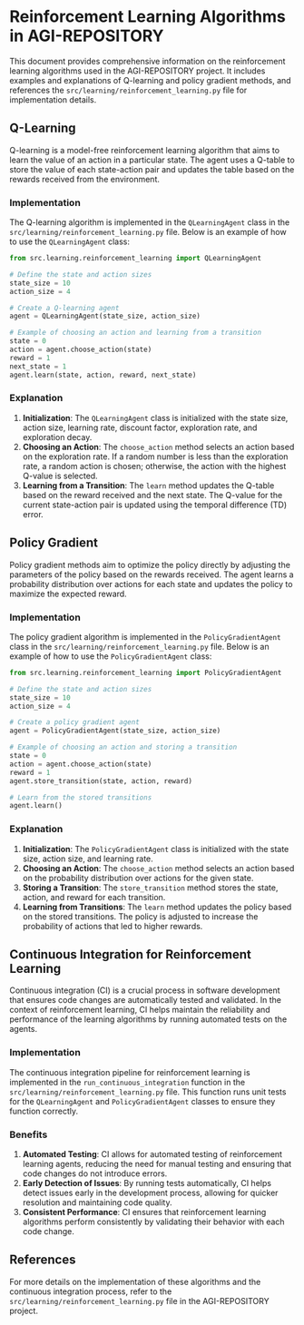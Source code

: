 # Reinforcement Learning Algorithms in AGI-REPOSITORY

This document provides comprehensive information on the reinforcement learning algorithms used in the AGI-REPOSITORY project. It includes examples and explanations of Q-learning and policy gradient methods, and references the `src/learning/reinforcement_learning.py` file for implementation details.

## Q-Learning

Q-learning is a model-free reinforcement learning algorithm that aims to learn the value of an action in a particular state. The agent uses a Q-table to store the value of each state-action pair and updates the table based on the rewards received from the environment.

### Implementation

The Q-learning algorithm is implemented in the `QLearningAgent` class in the `src/learning/reinforcement_learning.py` file. Below is an example of how to use the `QLearningAgent` class:

```python
from src.learning.reinforcement_learning import QLearningAgent

# Define the state and action sizes
state_size = 10
action_size = 4

# Create a Q-learning agent
agent = QLearningAgent(state_size, action_size)

# Example of choosing an action and learning from a transition
state = 0
action = agent.choose_action(state)
reward = 1
next_state = 1
agent.learn(state, action, reward, next_state)
```

### Explanation

1. **Initialization**: The `QLearningAgent` class is initialized with the state size, action size, learning rate, discount factor, exploration rate, and exploration decay.
2. **Choosing an Action**: The `choose_action` method selects an action based on the exploration rate. If a random number is less than the exploration rate, a random action is chosen; otherwise, the action with the highest Q-value is selected.
3. **Learning from a Transition**: The `learn` method updates the Q-table based on the reward received and the next state. The Q-value for the current state-action pair is updated using the temporal difference (TD) error.

## Policy Gradient

Policy gradient methods aim to optimize the policy directly by adjusting the parameters of the policy based on the rewards received. The agent learns a probability distribution over actions for each state and updates the policy to maximize the expected reward.

### Implementation

The policy gradient algorithm is implemented in the `PolicyGradientAgent` class in the `src/learning/reinforcement_learning.py` file. Below is an example of how to use the `PolicyGradientAgent` class:

```python
from src.learning.reinforcement_learning import PolicyGradientAgent

# Define the state and action sizes
state_size = 10
action_size = 4

# Create a policy gradient agent
agent = PolicyGradientAgent(state_size, action_size)

# Example of choosing an action and storing a transition
state = 0
action = agent.choose_action(state)
reward = 1
agent.store_transition(state, action, reward)

# Learn from the stored transitions
agent.learn()
```

### Explanation

1. **Initialization**: The `PolicyGradientAgent` class is initialized with the state size, action size, and learning rate.
2. **Choosing an Action**: The `choose_action` method selects an action based on the probability distribution over actions for the given state.
3. **Storing a Transition**: The `store_transition` method stores the state, action, and reward for each transition.
4. **Learning from Transitions**: The `learn` method updates the policy based on the stored transitions. The policy is adjusted to increase the probability of actions that led to higher rewards.

## Continuous Integration for Reinforcement Learning

Continuous integration (CI) is a crucial process in software development that ensures code changes are automatically tested and validated. In the context of reinforcement learning, CI helps maintain the reliability and performance of the learning algorithms by running automated tests on the agents.

### Implementation

The continuous integration pipeline for reinforcement learning is implemented in the `run_continuous_integration` function in the `src/learning/reinforcement_learning.py` file. This function runs unit tests for the `QLearningAgent` and `PolicyGradientAgent` classes to ensure they function correctly.

### Benefits

1. **Automated Testing**: CI allows for automated testing of reinforcement learning agents, reducing the need for manual testing and ensuring that code changes do not introduce errors.
2. **Early Detection of Issues**: By running tests automatically, CI helps detect issues early in the development process, allowing for quicker resolution and maintaining code quality.
3. **Consistent Performance**: CI ensures that reinforcement learning algorithms perform consistently by validating their behavior with each code change.

## References

For more details on the implementation of these algorithms and the continuous integration process, refer to the `src/learning/reinforcement_learning.py` file in the AGI-REPOSITORY project.

